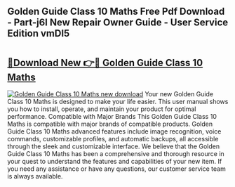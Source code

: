 ## Golden Guide Class 10 Maths Free Pdf Download - Part-j6I New Repair Owner Guide - User Service Edition vmDI5

# <h2><a href="http://bc56771.oget.top/?id=Golden+Guide+Class+10+Maths">🔗Download New 👉🔴 Golden Guide Class 10 Maths</a></h2>

[![Golden Guide Class 10 Maths new download](https://i.imgur.com/5g1atiW.png)](http://bc56771.oget.top/?id=Golden+Guide+Class+10+Maths)
Your new Golden Guide Class 10 Maths is designed to make your life easier. This user manual shows you how to install, operate, and maintain your product for optimal performance. Compatible with Major Brands This Golden Guide Class 10 Maths is compatible with major brands of compatible products. Golden Guide Class 10 Maths advanced features include image recognition, voice commands, customizable profiles, and automatic backups, all accessible through the sleek and customizable interface. We believe that the Golden Guide Class 10 Maths has been a comprehensive and thorough resource in your quest to understand the features and capabilities of your new item. If you need any assistance or have any questions, our customer service team is always available.
